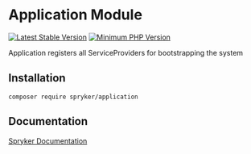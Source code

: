 # Application Module
[![Latest Stable Version](https://poser.pugx.org/spryker/application/v/stable.svg)](https://packagist.org/packages/spryker/application)
[![Minimum PHP Version](https://img.shields.io/badge/php-%3E%3D%207.4-8892BF.svg)](https://php.net/)

Application registers all ServiceProviders for bootstrapping the system

## Installation

```
composer require spryker/application
```

## Documentation

[Spryker Documentation](https://docs.spryker.com)
